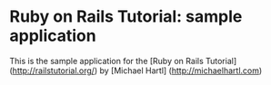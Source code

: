 # Ruby on Rails Tutorial: sample application

This is the sample application for the [Ruby on Rails Tutorial] (http://railstutorial.org/) by [Michael Hartl] (http://michaelhartl.com)